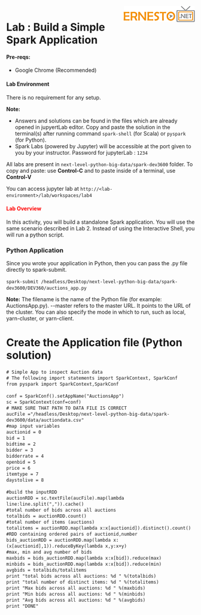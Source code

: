<img align="right" src="../logo-small.png">

# Lab : Build a Simple Spark Application

#### Pre-reqs:
- Google Chrome (Recommended)

#### Lab Environment
There is no requirement for any setup.

**Note:** 
- Answers and solutions can be found in the files which are already opened in jupyertLab editor. Copy and paste the solution in the terminal(s) after running command `spark-shell` (for Scala) or `pyspark` (for Python).
- Spark Labs (powered by Jupyter) will be accessible at the port given to you by your instructor. Password for jupyterLab : `1234`

All labs are present in `next-level-python-big-data/spark-dev3600` folder. To copy and paste: use **Control-C** and to paste inside of a terminal, use **Control-V**

You can access jupyter lab at `http://<lab-environment>/lab/workspaces/lab4`

<h4><span style="color:red;">Lab Overview </span></h4>

In this activity, you will build a standalone Spark application. You will use the same scenario described in
Lab 2. Instead of using the Interactive Shell, you will run a python script.

### Python Application
Since you wrote your application in Python, then you can pass the .py file directly to spark-submit.

`spark-submit /headless/Desktop/next-level-python-big-data/spark-dev3600/DEV360/auctions_app.py`

**Note:** The filename is the name of the Python file (for example: AuctionsApp.py).
--master refers to the master URL. It points to the URL of the cluster. You can also specify
the mode in which to run, such as local, yarn-cluster, or yarn-client.

# Create the Application file (Python solution)

```
# Simple App to inspect Auction data
# The following import statements import SparkContext, SparkConf
from pyspark import SparkContext,SparkConf

conf = SparkConf().setAppName("AuctionsApp")
sc = SparkContext(conf=conf)
# MAKE SURE THAT PATH TO DATA FILE IS CORRECT
aucFile ="/headless/Desktop/next-level-python-big-data/spark-dev3600/data/auctiondata.csv"
#map input variables
auctionid = 0
bid = 1
bidtime = 2
bidder = 3
bidderrate = 4
openbid = 5
price = 6
itemtype = 7
daystolive = 8

#build the inputRDD
auctionRDD = sc.textFile(aucFile).map(lambda line:line.split(",")).cache()
#total number of bids across all auctions
totalbids = auctionRDD.count()
#total number of items (auctions)
totalitems = auctionRDD.map(lambda x:x[auctionid]).distinct().count()
#RDD containing ordered pairs of auctionid,number
bids_auctionRDD = auctionRDD.map(lambda x:
(x[auctionid],1)).reduceByKey(lambda x,y:x+y)
#max, min and avg number of bids
maxbids = bids_auctionRDD.map(lambda x:x[bid]).reduce(max)
minbids = bids_auctionRDD.map(lambda x:x[bid]).reduce(min)
avgbids = totalbids/totalitems
print "total bids across all auctions: %d " %(totalbids)
print "total number of distinct items: %d " %(totalitems)
print "Max bids across all auctions: %d " %(maxbids)
print "Min bids across all auctions: %d " %(minbids)
print "Avg bids across all auctions: %d " %(avgbids)
print "DONE"
```
